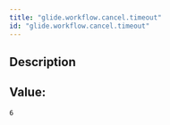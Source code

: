 ```yaml
---
title: "glide.workflow.cancel.timeout"
id: "glide.workflow.cancel.timeout"
---
```

## Description



## Value: 
```
6
```